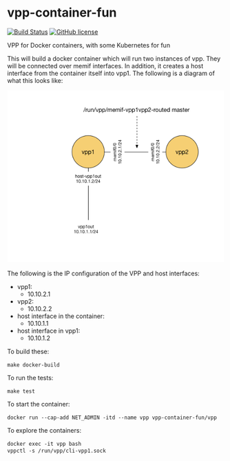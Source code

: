 # vpp-container-fun

[![Build Status](https://travis-ci.org/mestery/vpp-container-fun.svg?branch=master)](https://travis-ci.org/mestery/vpp-container-fun)
[![GitHub license](https://img.shields.io/badge/license-Apache%20license%202.0-blue.svg)](https://github.com/mestery/vpp-container-fun/blob/master/LICENSE)

VPP for Docker containers, with some Kubernetes for fun

This will build a docker container which will run two instances of vpp. They
will be connected over memif interfaces. In addition, it creates a host
interface from the container itself into vpp1. The following is a diagram of
what this looks like:

![Network Diagram](images/Connecting_two_vpp_instances_with_memif.png)

The following is the IP configuration of the VPP and host interfaces:

* vpp1:
  * 10.10.2.1
* vpp2:
  * 10.10.2.2
* host interface in the container:
  * 10.10.1.1
* host interface in vpp1:
  * 10.10.1.2


To build these:

```
make docker-build
```

To run the tests:

```
make test
```

To start the container:

```
docker run --cap-add NET_ADMIN -itd --name vpp vpp-container-fun/vpp
```

To explore the containers:

```
docker exec -it vpp bash
vppctl -s /run/vpp/cli-vpp1.sock
```
